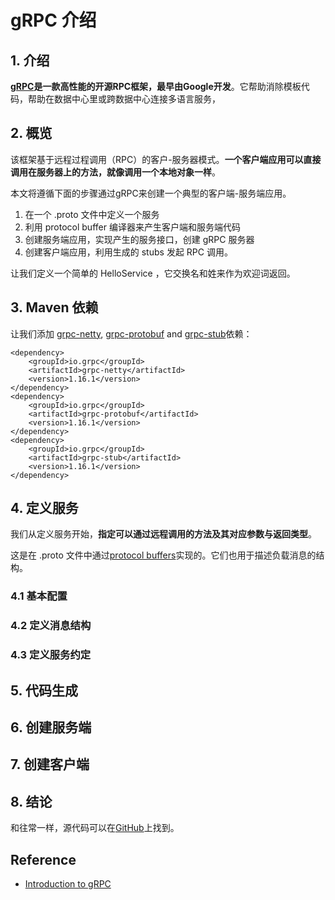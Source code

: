 # gRPC 介绍
## 1. 介绍
**[gRPC](http://www.grpc.io/)是一款高性能的开源RPC框架，最早由Google开发**。它帮助消除模板代码，帮助在数据中心里或跨数据中心连接多语言服务，
## 2. 概览
该框架基于远程过程调用（RPC）的客户-服务器模式。**一个客户端应用可以直接调用在服务器上的方法，就像调用一个本地对象一样**。

本文将遵循下面的步骤通过gRPC来创建一个典型的客户端-服务端应用。
1. 在一个 .proto 文件中定义一个服务
2. 利用 protocol buffer 编译器来产生客户端和服务端代码
3. 创建服务端应用，实现产生的服务接口，创建 gRPC 服务器
4. 创建客户端应用，利用生成的 stubs 发起 RPC 调用。

让我们定义一个简单的 HelloService ，它交换名和姓来作为欢迎词返回。
## 3. Maven 依赖
让我们添加 [grpc-netty](https://search.maven.org/classic/#search%7Cga%7C1%7Ca%3A%22grpc-netty%22), [grpc-protobuf](https://search.maven.org/classic/#search%7Cga%7C1%7Ca%3A%22grpc-protobuf%22) and [grpc-stub](https://search.maven.org/classic/#search%7Cga%7C1%7Ca%3A%22grpc-stub%22)依赖：
```
<dependency>
    <groupId>io.grpc</groupId>
    <artifactId>grpc-netty</artifactId>
    <version>1.16.1</version>
</dependency>
<dependency>
    <groupId>io.grpc</groupId>
    <artifactId>grpc-protobuf</artifactId>
    <version>1.16.1</version>
</dependency>
<dependency>
    <groupId>io.grpc</groupId>
    <artifactId>grpc-stub</artifactId>
    <version>1.16.1</version>
</dependency>
```
## 4. 定义服务
我们从定义服务开始，**指定可以通过远程调用的方法及其对应参数与返回类型**。

这是在 .proto 文件中通过[protocol buffers](https://www.baeldung.com/google-protocol-buffer)实现的。它们也用于描述负载消息的结构。
### 4.1 基本配置
### 4.2 定义消息结构
### 4.3 定义服务约定
## 5. 代码生成
## 6. 创建服务端
## 7. 创建客户端
## 8. 结论

和往常一样，源代码可以在[GitHub](https://github.com/eugenp/tutorials/tree/master/grpc)上找到。

## Reference
- [Introduction to gRPC](https://www.baeldung.com/grpc-introduction)